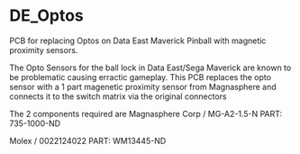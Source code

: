 # DE_Optos
PCB for replacing Optos on Data East Maverick Pinball with magnetic proximity sensors.

The Opto Sensors for the ball lock in Data East/Sega Maverick are known to be problematic causing erractic gameplay.  This PCB replaces the opto sensor with a 1 part magenetic proximity sensor from Magnasphere and connects it to the switch matrix via the original connectors 

The 2 components required are 
Magnasphere Corp / MG-A2-1.5-N PART: 735-1000-ND

Molex / 0022124022 PART: WM13445-ND
